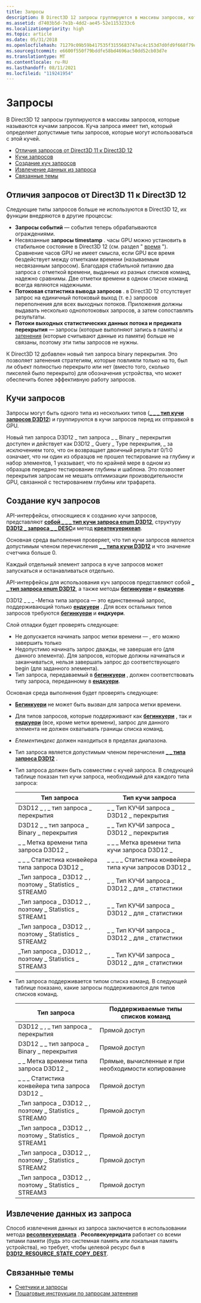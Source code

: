 ```yaml
---
title: Запросы
description: В Direct3D 12 запросы группируются в массивы запросов, которые называются кучами запросов. Куча запроса имеет тип, который определяет допустимые типы запросов, которые могут использоваться с этой кучей.
ms.assetid: d7403b5d-7e1b-4dd2-ae45-52e1153233c6
ms.localizationpriority: high
ms.topic: article
ms.date: 05/31/2018
ms.openlocfilehash: 71279c09b59b417535f3155683747ac4c153d7d0fd9f668f79cab9b63ca79805
ms.sourcegitcommit: e6600f550f79bddfe58bd4696ac50dd52cb03d7e
ms.translationtype: MT
ms.contentlocale: ru-RU
ms.lasthandoff: 08/11/2021
ms.locfileid: "119241954"
---
```

# <a name="queries"></a>Запросы

В Direct3D 12 запросы группируются в массивы запросов, которые называются кучами запросов. Куча запроса имеет тип, который определяет допустимые типы запросов, которые могут использоваться с этой кучей.

-   [Отличия запросов от Direct3D 11 к Direct3D 12](#differences-in-queries-from-direct3d-11-to-direct3d-12)
-   [Кучи запросов](#query-heaps)
-   [Создание куч запросов](#creating-query-heaps)
-   [Извлечение данных из запроса](#extracting-data-from-a-query)
-   [Связанные темы](#related-topics)

## <a name="differences-in-queries-from-direct3d-11-to-direct3d-12"></a>Отличия запросов от Direct3D 11 к Direct3D 12

Следующие типы запросов больше не используются в Direct3D 12, их функции внедряются в другие процессы:

-   **Запросы событий** — события теперь обрабатываются ограждениями.
-   Несвязанные **запросы timestamp** . часы GPU можно установить в стабильное состояние в Direct3D 12 (см. раздел " [время](timing.md) "). Сравнение часов GPU не имеет смысла, если GPU все время бездействует между отметками времени (называемым несвязанным запросом). Благодаря стабильной питанию два запроса с отметкой времени, выданных из разных списков команд, надежно сравнимы. Две отметки времени в одном списке команд всегда являются надежными.
-   **Потоковая статистика вывода запросов** . в Direct3D 12 отсутствует запрос на единичный потоковый выход (т. е.) запросов переполнения для всех выходных потоков. Приложения должны выдавать несколько однопотоковых запросов, а затем сопоставлять результаты.
-   **Потоки выходных статистических данных потока и предиката перекрытия** — запросы (которые выполняют запись в память) и [затенения](predication.md) (которые считывают данные из памяти) больше не связаны, поэтому эти типы запросов не нужны.

К Direct3D 12 добавлен новый тип запроса binary перекрытия. Это позволяет затенения стратегиям, которые повлияли только на то, был ли объект полностью перекрыто или нет (вместо того, сколько пикселей было перекрыто) для обозначения устройства, что может обеспечить более эффективную работу запросов.

## <a name="query-heaps"></a>Кучи запросов

Запросы могут быть одного типа из нескольких типов ([**\_ \_ \_ тип кучи запросов D3D12**](/windows/desktop/api/d3d12/ne-d3d12-d3d12_query_heap_type)) и группируются в кучи запросов перед их отправкой в GPU.

Новый тип запроса D3D12 \_ тип запроса \_ \_ Binary \_ перекрытия доступен и действует как D3D12 \_ Query \_ Type перекрытия, \_ за исключением того, что он возвращает двоичный результат 0/1:0 означает, что ни один из образцов не прошел тестирование на глубину и набор элементов, 1 указывает, что по крайней мере в одном из образцов передано тестирование глубины и шаблона. Это позволяет перекрытия запросам не мешать оптимизации производительности GPU, связанной с тестированием глубины или трафарета.

## <a name="creating-query-heaps"></a>Создание куч запросов

API-интерфейсы, относящиеся к созданию кучи запросов, представляют [**собой \_ \_ \_ тип кучи запроса enum D3D12**](/windows/desktop/api/d3d12/ne-d3d12-d3d12_query_heap_type), структуру [**D3D12 \_ запроса \_ \_ DESC**](/windows/desktop/api/d3d12/ns-d3d12-d3d12_query_heap_desc)и метод [**креатекуерихеап**](/windows/desktop/api/d3d12/nf-d3d12-id3d12device-createqueryheap).

Основная среда выполнения проверяет, что тип кучи запросов является допустимым членом перечисления [**\_ \_ типа кучи D3D12**](/windows/desktop/api/d3d12/ne-d3d12-d3d12_heap_type) и что значение счетчика больше 0.

Каждый отдельный элемент запроса в куче запросов может запускаться и останавливаться отдельно.

API-интерфейсы для использования куч запросов представляют собой [**\_ \_ тип запроса enum D3D12**](/windows/desktop/api/d3d12/ne-d3d12-d3d12_query_type), а также методы [**бегинкуери**](/windows/desktop/api/d3d12/nf-d3d12-id3d12graphicscommandlist-beginquery) и [**ендкуери**](/windows/desktop/api/d3d12/nf-d3d12-id3d12graphicscommandlist-endquery).

D3D12 \_ \_ \_ -Метка типа запроса — это единственный запрос, поддерживающий только [**ендкуери**](/windows/desktop/api/d3d12/nf-d3d12-id3d12graphicscommandlist-endquery) . Для всех остальных типов запросов требуются [**бегинкуери**](/windows/desktop/api/d3d12/nf-d3d12-id3d12graphicscommandlist-beginquery) и **ендкуери**.

Слой отладки будет проверять следующее:

-   Не допускается начинать запрос метки времени &mdash; , его можно завершить только
-   Недопустимо начинать запрос дважды, не завершая его (для данного элемента). Для запросов, которые должны начинаться и заканчиваться, нельзя завершать запрос до соответствующего begin (для заданного элемента).
-   Тип запроса, передаваемый в [**бегинкуери**](/windows/desktop/api/d3d12/nf-d3d12-id3d12graphicscommandlist-beginquery) , должен соответствовать типу запроса, переданному в [**ендкуери**](/windows/desktop/api/d3d12/nf-d3d12-id3d12graphicscommandlist-endquery).

Основная среда выполнения будет проверять следующее:

-   [**Бегинкуери**](/windows/desktop/api/d3d12/nf-d3d12-id3d12graphicscommandlist-beginquery) не может быть вызван для запроса метки времени.
-   Для типов запросов, которые поддерживают как [**бегинкуери**](/windows/desktop/api/d3d12/nf-d3d12-id3d12graphicscommandlist-beginquery) , так и [**ендкуери**](/windows/desktop/api/d3d12/nf-d3d12-id3d12graphicscommandlist-endquery) (все, кроме метки времени), запрос для данного элемента не должен охватывать границы списка команд.
-   *Елементиндекс* должен находиться в пределах диапазона.
-   Тип запроса является допустимым членом перечисления [**\_ \_ типа запроса D3D12**](/windows/desktop/api/d3d12/ne-d3d12-d3d12_query_type) .
-   Тип запроса должен быть совместим с кучей запроса. В следующей таблице показан тип кучи запроса, необходимый для каждого типа запроса:

    

    | Тип запроса                                  | Тип кучи запроса                                |
    |---------------------------------------------|------------------------------------------------|
    | D3D12 \_ , \_ тип запроса \_ перекрытия               | \_ \_ Тип КУЧИ запроса \_ D3D12 \_ перекрытия            |
    | D3D12 \_ \_ тип запроса \_ Binary \_ перекрытия       | \_ \_ Тип КУЧИ запроса \_ D3D12 \_ перекрытия            |
    | \_ \_ Метка времени типа запроса D3D12 \_               | \_ \_ \_ Метка времени типа кучи запроса D3D12 \_            |
    | \_ \_ \_ Статистика конвейера типа запроса D3D12 \_    | \_ \_ \_ \_ Статистика конвейера типа кучи запросов D3D12 \_ |
    | \_Тип запроса \_ D3D12 \_ , поэтому \_ Statistics \_ STREAM0 | \_ \_ Тип КУЧИ запроса \_ D3D12 \_ для \_ статистики       |
    | \_Тип запроса \_ D3D12 \_ , поэтому \_ Statistics \_ STREAM1 | \_ \_ Тип КУЧИ запроса \_ D3D12 \_ для \_ статистики       |
    | \_Тип запроса \_ D3D12 \_ , поэтому \_ Statistics \_ STREAM2 | \_ \_ Тип КУЧИ запроса \_ D3D12 \_ для \_ статистики       |
    | \_Тип запроса \_ D3D12 \_ , поэтому \_ Statistics \_ STREAM3 | \_ \_ Тип КУЧИ запроса \_ D3D12 \_ для \_ статистики       |

    

     

-   Тип запроса поддерживается типом списка команд. В следующей таблице показано, какие запросы поддерживаются для типов списков команд.

    

    | Тип запроса                                  | Поддерживаемые типы списков команд         |
    |---------------------------------------------|--------------------------------------|
    | D3D12 \_ , \_ тип запроса \_ перекрытия               | Прямой доступ                               |
    | D3D12 \_ \_ тип запроса \_ Binary \_ перекрытия       | Прямой доступ                               |
    | \_ \_ Метка времени типа запроса D3D12 \_               | Прямые, вычисленные и при необходимости копирование |
    | \_ \_ \_ Статистика конвейера типа запроса D3D12 \_    | Прямой доступ                               |
    | \_Тип запроса \_ D3D12 \_ , поэтому \_ Statistics \_ STREAM0 | Прямой доступ                               |
    | \_Тип запроса \_ D3D12 \_ , поэтому \_ Statistics \_ STREAM1 | Прямой доступ                               |
    | \_Тип запроса \_ D3D12 \_ , поэтому \_ Statistics \_ STREAM2 | Прямой доступ                               |
    | \_Тип запроса \_ D3D12 \_ , поэтому \_ Statistics \_ STREAM3 | Прямой доступ                               |

    

     

## <a name="extracting-data-from-a-query"></a>Извлечение данных из запроса

Способ извлечения данных из запроса заключается в использовании метода [**ресолвекуеридата**](/windows/win32p/api/d3d12/nf-d3d12-id3d12graphicscommandlist-resolvequerydata) . **Ресолвекуеридата** работает со всеми типами памяти (будь это системная память или локальная память устройства), но требует, чтобы целевой ресурс был в [**D3D12_RESOURCE_STATE_COPY_DEST**](/windows/win32/api/d3d12/ne-d3d12-d3d12_resource_states). 

## <a name="related-topics"></a>Связанные темы

* [Счетчики и запросы](counters-and-queries.md)
* [Пошаговые инструкции по запросам затенения](predication-queries.md)
